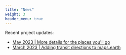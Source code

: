 ```yaml
---
title: "News"
weight: 3
header_menu: true
---
```


Recent project updates:

* [May 2023 | More details for the places you'll go](/posts/2023/05/more-details-for-the-places-youll-go)
* [March 2023 | Adding transit directions to maps.earth](/posts/2023/03/adding-transit-directions-to-maps.earth/)

